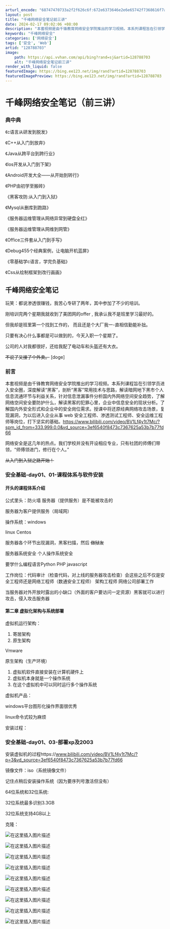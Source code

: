 ```yaml
---
arturl_encode: "68747470733a2f2f626c6f:672e6373646e2e6e65742f7368616f7a68656e67303530332f:61727469636c652f64657461696c732f313238373838373033"
layout: post
title: "千峰网络安全笔记前三讲"
date: 2024-02-17 09:02:06 +08:00
description: "本套视频是由千锋教育网络安全学院推出的学习视频。本系列课程旨在引领学员进入安全圈，深度解读“黑客”，"
keywords: "千峰网络安全"
categories: ['网络安全']
tags: ['安全', 'Web']
artid: "128788703"
image:
    path: https://api.vvhan.com/api/bing?rand=sj&artid=128788703
    alt: "千峰网络安全笔记前三讲"
render_with_liquid: false
featuredImage: https://bing.ee123.net/img/rand?artid=128788703
featuredImagePreview: https://bing.ee123.net/img/rand?artid=128788703
---
```


# 千峰网络安全笔记（前三讲）

### 典中典

《c语言从研发到脱发》
  
《C++从入门到放弃》
  
《Java从跨平台到跨行业》
  
《Ios开发从入门到下架》
  
《Android开发大全——从开始到转行》
  
《PHP由初学至搬砖》
  
《黑客攻防:从入门到入狱》
  
《Mysql从删库到跑路》
  
《服务器运维管理从网络异常到硬盘全红》
  
《服务器运维管理从网维到网管》
  
《Office三件套从入门到手写》
  
《Debug455个经典案例，让电脑开机蓝屏》
  
《零基础学c语言，学完负基础》
  
《Css从绘制框架到改行画画》

## 千峰网络安全笔记

玩笑：都说渗透很赚钱，我苦心专研了两年，其中参加了不少的培训。
  
刚培训完两个星期我就收到了美团网的offer , 我承认我不是班里学习最好的。
  
但我却是班里第一个找到工作的， 而且还是个大厂我一-直相信勤能补拙。
  
只要有决心什么事都是可以做到的，今天入职一个星期了。
  
公司的人对我都很好，还给我配了电动车和头盔还有大衣。
  
~~不说了又接了个外卖。~~
[doge]

### 前言

本套视频是由千锋教育网络安全学院推出的学习视频。本系列课程旨在引领学员进入安全圈，深度解读“黑客”，剖析“黑客”常用技术与思路，解读暗网地下黑市个人信息流通环节与利益关系，针对信息泄漏事件分析国内外网络空间安全趋势，了解网络空间安全要防护什么，解读黑客的犯罪心里，企业中信息安全的现状分析。了解国内外安全形式和企业中的安全岗位需求。授课中将还原经典网络攻击场景，复现漏洞，为以后进入企业从事 web 安全工程师、渗透测试工程师、安全运维工程师等岗位，打下坚实的基础。https://www.bilibili.com/video/BV1Lf4y1t7Mc/?spm_id_from=333.999.0.0&vd_source=3ef6540f8473c7367625a53b7b77fd66

网络安全是这几年的热点。我们学校并没有开设相应专业，只有社团的师傅们带领，“师傅领进门，修行在个人。”
  
~~从入门到入狱之路开始！~~

### 安全基础-day01、01-课程体系与软件安装

#### 开头的课程体系介绍

公式里头：防火墙 服务器（提供服务）是不能被攻击的

服务器为客户提供服务（局域网）

操作系统：windows

linux Centos

服务器各个环节出现漏洞，黑客扫描，然后
~~做狱友~~

服务器系统安全 个人操作系统安全

要学什么编程语言Python PHP javascript

工作岗位：代码审计（检查代码，对上线的服务器攻击检查）会这些之后不仅是安全工程师还是网络工程师（数通安全工程师） 架构工程师 网络公司部署工作

当服务器对外开放时露出的小缺口（外面的客户要访问一定资源）黑客就可以进行攻击，侵入攻击服务器

#### 第二章 虚拟化架构与系统部署

虚拟机运行架构：

1. 寄居架构
2. 原生架构

Vmware
  
原生架构（生产环境）

1. 虚拟机软件直接安装在计算机硬件上
2. 虚拟机本身就是一个操作系统
3. 在这个虚拟机中可以同时运行多个操作系统

虚拟机产品：

windows平台图形化操作界面很优秀

linux命令式较为麻烦

安装过程：

### 安全基础-day01、03-部署xp及2003

安装虚拟机的过程https://www.bilibili.com/video/BV1Lf4y1t7Mc/?p=3&vd_source=3ef6540f8473c7367625a53b7b77fd66

镜像文件：iso（系统镜像文件）

记住点稍后安装操作系统（因为要序列号激活但没有）

64位系统和32位系统:

32位系统最多识别3.3GB

32位系统支持4GB以上

克隆：

![在这里插入图片描述](https://i-blog.csdnimg.cn/blog_migrate/54eaa4974b53db0aa199d56fa50e0359.png#pic_center)
  
![在这里插入图片描述](https://i-blog.csdnimg.cn/blog_migrate/82166deb0f5bfa4009feea70c47501b9.png#pic_center)
  
![在这里插入图片描述](https://i-blog.csdnimg.cn/blog_migrate/7e060d749d2938e8382765d184ec0ded.png#pic_center)
  
![在这里插入图片描述](https://i-blog.csdnimg.cn/blog_migrate/5b0de4d4d79a096d47f807ef9e81501a.png#pic_center)
  
![在这里插入图片描述](https://i-blog.csdnimg.cn/blog_migrate/bf194d7e1aef13116ed107b87e36e600.png#pic_center)
  
![在这里插入图片描述](https://i-blog.csdnimg.cn/blog_migrate/f7ed082c62e6a085df4eaca710db1585.png#pic_center)
  
![在这里插入图片描述](https://i-blog.csdnimg.cn/blog_migrate/cdf66cb96f25da10af81dbdaceb62df9.png#pic_center)
  
![在这里插入图片描述](https://i-blog.csdnimg.cn/blog_migrate/d63526aa67fa0f97b089511765110647.png#pic_center)
  
![在这里插入图片描述](https://i-blog.csdnimg.cn/blog_migrate/8d95ebd1a2523e34ec5a481ce0ba3cfc.png#pic_center)